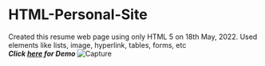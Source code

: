 # HTML-Personal-Site
Created this resume web page using only HTML 5 on 18th May, 2022. Used elements like lists, image, hyperlink, tables, forms, etc
<br>
<em><b>Click [here](https://attrayadas.github.io/Attraya-Resume/) for Demo</b></em>
![Capture](https://user-images.githubusercontent.com/96123861/171938369-355f7ae0-f960-459e-a6cd-ead27c1f9cea.JPG)
